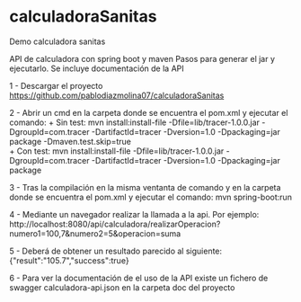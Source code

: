 # calculadoraSanitas
Demo calculadora sanitas

API de calculadora con spring boot y maven Pasos para generar el jar y ejecutarlo. Se incluye documentación de la API 

1 - Descargar el proyecto https://github.com/pablodiazmolina07/calculadoraSanitas

2 - Abrir un cmd en la carpeta donde se encuentra el pom.xml y ejecutar el comando: 
    + Sin test: mvn install:install-file -Dfile=lib/tracer-1.0.0.jar -DgroupId=com.tracer -DartifactId=tracer -Dversion=1.0 -Dpackaging=jar package -Dmaven.test.skip=true  
    + Con test: mvn install:install-file -Dfile=lib/tracer-1.0.0.jar -DgroupId=com.tracer -DartifactId=tracer -Dversion=1.0 -Dpackaging=jar package
    
3 - Tras la compilación en la misma ventanta de comando y en la carpeta donde se encuentra el pom.xml y ejecutar el comando: mvn spring-boot:run

4 - Mediante un navegador realizar la llamada a la api. Por ejemplo: http://localhost:8080/api/calculadora/realizarOperacion?numero1=100,7&numero2=5&operacion=suma

5 - Deberá de obtener un resultado parecido al siguiente: {"result":"105.7","success":true}

6 - Para ver la documentación de el uso de la API existe un fichero de swagger calculadora-api.json en la carpeta doc del proyecto
